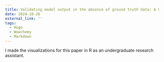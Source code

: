 ```yaml
---
title: Validating model output in the absence of ground truth data: A COVID-19 case study using the Simulator of Infectious Disease Dynamics in North Carolina (SIDD-NC) model
date: 2024-10-26
external_link: ''
tags:
  - Hugo
  - Wowchemy
  - Markdown
---
```


I made the visualizations for this paper in R as an undergraduate research assistant.

<!--more-->
